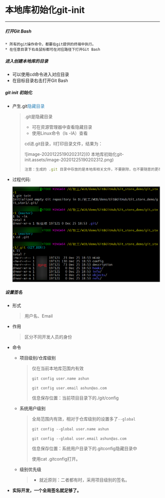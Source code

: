 # 本地库初始化git-init

---



##### 打开Git Bash

	* 所有的git操作命令，都要在git提供的终端中执行。
	* 在任意目录下右击鼠标都可在对应路径下打开Git Bash



##### 进入创建本地库的目录

* 可以使用cd命令进入对应目录
* 在目标目录右击打开Git Bash



##### git init 初始化

* 产生.git<font color="#2980b9">隐藏目录</font>

  >.git是隐藏目录
  >
  >* 可在资源管理器中查看隐藏目录
  >* 使用Linux命令（ls -lA）查看
  >
  >cd进.git目录，ll打印目录文件，结果为：
  >
  >![image-20201225190202312](0 本地库初始化git-init.assets/image-20201225190202312.png)
  >
  >```js
  >注意：生成的 .git 目录中存放的是本地库相关文件，不要删除，也不要随意的更改。
  >```

* 过程代码:

  <img src="0 本地库初始化git-init.assets/image-20201225190115927.png" alt="image-20201225190115927" style="zoom:67%;" />



##### 设置签名

* 形式

  > 用户名、Email

* 作用

  > 区分不同开发人员的身份

* 命令

  * 项目级别/仓库级别

    >仅在当前本地库范围内有效
    >
    >`git config user.name ashun`
    >
    >`git config user.email ashun@as.com`
    >
    >信息保存位置：当前项目目录下的./git/config

  * 系统用户级别

    >全局范围内有效，相对于仓库级别的设置多了`--global`
    >
    >`git config --global user.name ashun`
    >
    >`git config --global user.email ashun@as.com`
    >
    >信息保存位置：系统用户目录下的.gitconfig隐藏目录中
    >
    >使用cat .gitconfig打开。

  * 级别优先级

    >* 就近原则：二者都有时，采用项目级别的签名。

  

* **实际开发，一个全局签名就足够了。**





